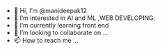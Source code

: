 - 👋 Hi, I’m @manideepak12
- 👀 I’m interested in AI and ML ,WEB DEVELOPING.
- 🌱 I’m currently learning front end 
- 💞️ I’m looking to collaborate on ...
- 📫 How to reach me ...

<!---
manideepak12/manideepak12 is a ✨ special ✨ repository because its `README.md` (this file) appears on your GitHub profile.
You can click the Preview link to take a look at your changes.
--->
